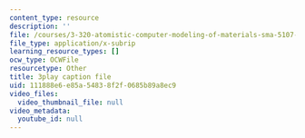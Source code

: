 ```yaml
---
content_type: resource
description: ''
file: /courses/3-320-atomistic-computer-modeling-of-materials-sma-5107-spring-2005/111888e6e85a54838f2f0685b89a8ec9_K8qD73y8jag.vtt
file_type: application/x-subrip
learning_resource_types: []
ocw_type: OCWFile
resourcetype: Other
title: 3play caption file
uid: 111888e6-e85a-5483-8f2f-0685b89a8ec9
video_files:
  video_thumbnail_file: null
video_metadata:
  youtube_id: null
---
```

